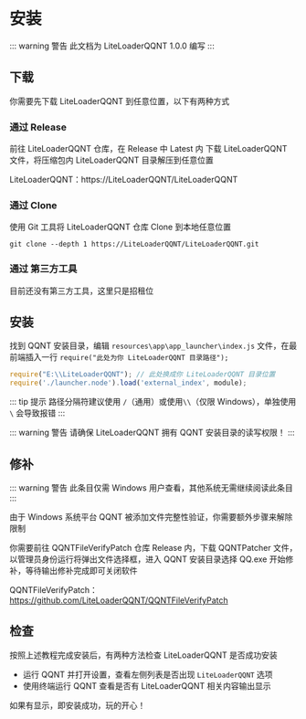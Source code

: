 # 安装

::: warning 警告
此文档为 LiteLoaderQQNT 1.0.0 编写
:::



## 下载

你需要先下载 LiteLoaderQQNT 到任意位置，以下有两种方式

### 通过 Release

前往 LiteLoaderQQNT 仓库，在 Release 中 Latest 内 下载 LiteLoaderQQNT 文件，将压缩包内 LiteLoaderQQNT 目录解压到任意位置

LiteLoaderQQNT：https://LiteLoaderQQNT/LiteLoaderQQNT

### 通过 Clone

使用 Git 工具将 LiteLoaderQQNT 仓库 Clone 到本地任意位置

``` shell
git clone --depth 1 https://LiteLoaderQQNT/LiteLoaderQQNT.git
```

### 通过 第三方工具

目前还没有第三方工具，这里只是招租位



## 安装

找到 QQNT 安装目录，编辑 `resources\app\app_launcher\index.js` 文件，在最前端插入一行 `require("此处为你 LiteLoaderQQNT 目录路径");`

``` javascript
require("E:\\LiteLoaderQQNT"); // 此处换成你 LiteLoaderQQNT 目录位置
require('./launcher.node').load('external_index', module);
```

::: tip 提示
路径分隔符建议使用 `/`（通用）或使用`\\`（仅限 Windows），单独使用 `\` 会导致报错
:::

::: warning 警告
请确保 LiteLoaderQQNT 拥有 QQNT 安装目录的读写权限！
:::



## 修补

::: warning 警告
此条目仅需 Windows 用户查看，其他系统无需继续阅读此条目
:::

由于 Windows 系统平台 QQNT 被添加文件完整性验证，你需要额外步骤来解除限制

你需要前往 QQNTFileVerifyPatch 仓库 Release 内，下载 QQNTPatcher 文件，以管理员身份运行将弹出文件选择框，进入 QQNT 安装目录选择 QQ.exe 开始修补，等待输出修补完成即可关闭软件

QQNTFileVerifyPatch：https://github.com/LiteLoaderQQNT/QQNTFileVerifyPatch



## 检查

按照上述教程完成安装后，有两种方法检查 LiteLoaderQQNT 是否成功安装

- 运行 QQNT 并打开设置，查看左侧列表是否出现 `LiteLoaderQQNT` 选项
- 使用终端运行 QQNT 查看是否有 LiteLoaderQQNT 相关内容输出显示

如果有显示，即安装成功，玩的开心！

